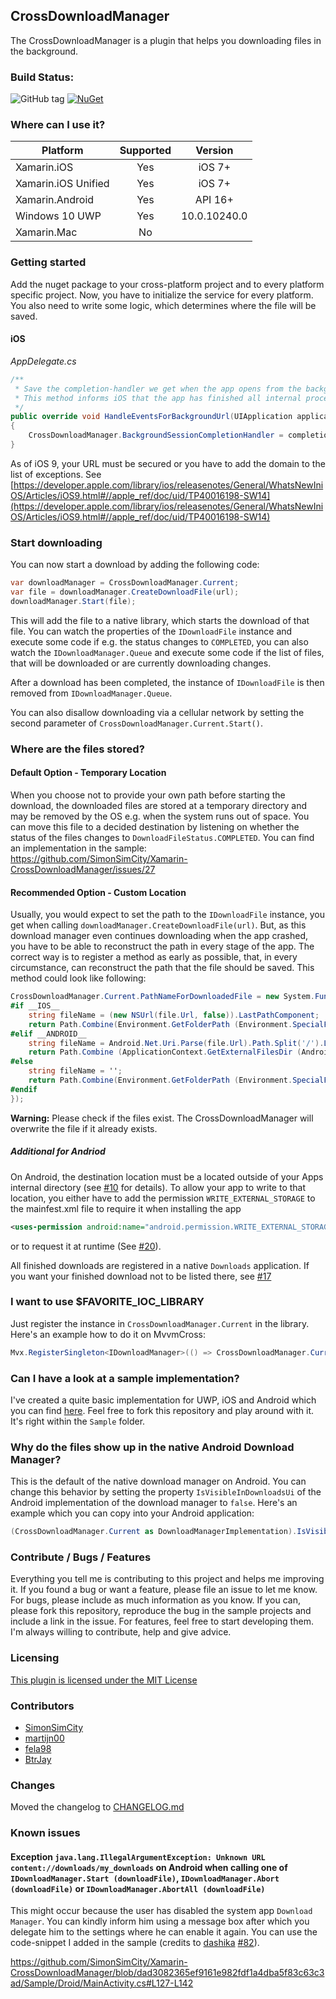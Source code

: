 ## CrossDownloadManager

The CrossDownloadManager is a plugin that helps you downloading files in the background.

### Build Status:
![GitHub tag](https://img.shields.io/github/tag/SimonSimCity/xamarin-crossdownloadmanager.svg)
[![NuGet](https://img.shields.io/nuget/v/Xam.Plugins.DownloadManager.svg?label=NuGet)](https://www.nuget.org/packages/Xam.Plugins.DownloadManager/)

### Where can I use it?

|Platform|Supported|Version|
| ------------------- | :-----------: | :------------------: |
|Xamarin.iOS|Yes|iOS 7+|
|Xamarin.iOS Unified|Yes|iOS 7+|
|Xamarin.Android|Yes|API 16+|
|Windows 10 UWP|Yes|10.0.10240.0|
|Xamarin.Mac|No||

### Getting started

Add the nuget package to your cross-platform project and to every platform specific project. Now, you have to initialize the service for every platform. You also need to write some logic, which determines where the file will be saved.

#### iOS

_AppDelegate.cs_
```csharp
/**
 * Save the completion-handler we get when the app opens from the background.
 * This method informs iOS that the app has finished all internal processing and can sleep again.
 */
public override void HandleEventsForBackgroundUrl(UIApplication application, string sessionIdentifier, Action completionHandler)
{
    CrossDownloadManager.BackgroundSessionCompletionHandler = completionHandler;
}
```

As of iOS 9, your URL must be secured or you have to add the domain to the list of exceptions. See [https://developer.apple.com/library/ios/releasenotes/General/WhatsNewIniOS/Articles/iOS9.html#//apple_ref/doc/uid/TP40016198-SW14](https://developer.apple.com/library/ios/releasenotes/General/WhatsNewIniOS/Articles/iOS9.html#//apple_ref/doc/uid/TP40016198-SW14)

### Start downloading

You can now start a download by adding the following code:
```csharp
var downloadManager = CrossDownloadManager.Current;
var file = downloadManager.CreateDownloadFile(url);
downloadManager.Start(file);
```

This will add the file to a native library, which starts the download of that file. You can watch the properties of the `IDownloadFile` instance and execute some code if e.g. the status changes to `COMPLETED`, you can also watch the `IDownloadManager.Queue` and execute some code if the list of files, that will be downloaded or are currently downloading changes.

After a download has been completed, the instance of `IDownloadFile` is then removed from `IDownloadManager.Queue`.

You can also disallow downloading via a cellular network by setting the second parameter of `CrossDownloadManager.Current.Start()`.

### Where are the files stored?

#### Default Option - Temporary Location

When you choose not to provide your own path before starting the download, the downloaded files are stored at a temporary directory and may be removed by the OS e.g. when the system runs out of space. You can move this file to a decided destination by listening on whether the status of the files changes to `DownloadFileStatus.COMPLETED`. You can find an implementation in the sample: https://github.com/SimonSimCity/Xamarin-CrossDownloadManager/issues/27

#### Recommended Option - Custom Location

Usually, you would expect to set the path to the `IDownloadFile` instance, you get when calling `downloadManager.CreateDownloadFile(url)`. But, as this download manager even continues downloading when the app crashed, you have to be able to reconstruct the path in every stage of the app. The correct way is to register a method as early as possible, that, in every circumstance, can reconstruct the path that the file should be saved. This method could look like following:
```csharp
CrossDownloadManager.Current.PathNameForDownloadedFile = new System.Func<IDownloadFile, string> (file => {
#if __IOS__
    string fileName = (new NSUrl(file.Url, false)).LastPathComponent;
    return Path.Combine(Environment.GetFolderPath (Environment.SpecialFolder.MyDocuments), fileName);
#elif __ANDROID__
    string fileName = Android.Net.Uri.Parse(file.Url).Path.Split('/').Last();
    return Path.Combine (ApplicationContext.GetExternalFilesDir (Android.OS.Environment.DirectoryDownloads).AbsolutePath, fileName);
#else
    string fileName = '';
    return Path.Combine(Environment.GetFolderPath (Environment.SpecialFolder.MyDocuments), fileName);
#endif
});
```

**Warning:** Please check if the files exist. The CrossDownloadManager will overwrite the file if it already exists.

##### Additional for Andriod

On Android, the destination location must be a located outside of your Apps internal directory (see [#10](https://github.com/SimonSimCity/Xamarin-CrossDownloadManager/issues/10) for details). To allow your app to write to that location, you either have to add the permission `WRITE_EXTERNAL_STORAGE` to the mainfest.xml file to require it when installing the app
```xml
<uses-permission android:name="android.permission.WRITE_EXTERNAL_STORAGE" />
```

or to request it at runtime (See [#20](https://github.com/SimonSimCity/Xamarin-CrossDownloadManager/issues/20)).

All finished downloads are registered in a native `Downloads` application. If you want your finished download not to be listed there, see [#17](https://github.com/SimonSimCity/Xamarin-CrossDownloadManager/issues/17)

### I want to use $FAVORITE_IOC_LIBRARY

Just register the instance in `CrossDownloadManager.Current` in the library. Here's an example how to do it on MvvmCross:

```csharp
Mvx.RegisterSingleton<IDownloadManager>(() => CrossDownloadManager.Current);
```

### Can I have a look at a sample implementation?

I've created a quite basic implementation for UWP, iOS and Android which you can find [here](https://github.com/SimonSimCity/Xamarin-CrossDownloadManager/tree/develop/Sample). Feel free to fork this repository and play around with it. It's right within the `Sample` folder.

### Why do the files show up in the native Android Download Manager?

This is the default of the native download manager on Android. You can change this behavior by setting the property `IsVisibleInDownloadsUi` of the Android implementation of the download manager to `false`. Here's an example which you can copy into your Android application:

```csharp
(CrossDownloadManager.Current as DownloadManagerImplementation).IsVisibleInDownloadsUi = false;
```

### Contribute / Bugs / Features

Everything you tell me is contributing to this project and helps me improving it. If you found a bug or want a feature, please file an issue to let me know. For bugs, please include as much information as you know. If you can, please fork this repository, reproduce the bug in the sample projects and include a link in the issue. For features, feel free to start developing them. I'm always willing to contribute, help and give advice.

### Licensing

[This plugin is licensed under the MIT License](https://github.com/SimonSimCity/Xamarin-CrossDownloadManager/blob/develop/LICENSE.md)

### Contributors

* [SimonSimCity](https://github.com/SimonSimCity)
* [martijn00](https://github.com/martijn00)
* [fela98](https://github.com/fela98)
* [BtrJay](https://github.com/BtrJay)

### Changes

Moved the changelog to [CHANGELOG.md](https://github.com/SimonSimCity/Xamarin-CrossDownloadManager/blob/develop/CHANGELOG.md)

### Known issues

#### Exception `java.lang.IllegalArgumentException: Unknown URL content://downloads/my_downloads` on Android when calling one of `IDownloadManager.Start (downloadFile)`, `IDownloadManager.Abort (downloadFile)` or `IDownloadManager.AbortAll (downloadFile)`

This might occur because the user has disabled the system app `Download Manager`. You can kindly inform him using a message box after which you delegate him to the settings where he can enable it again. You can use the code-snippet I added in the sample (credits to [dashika](https://github.com/dashika) [#82](https://github.com/SimonSimCity/Xamarin-CrossDownloadManager/issues/82)).

https://github.com/SimonSimCity/Xamarin-CrossDownloadManager/blob/dad3082365ef9161e982fdf1a4dba5f83c63c3ad/Sample/Droid/MainActivity.cs#L127-L142
